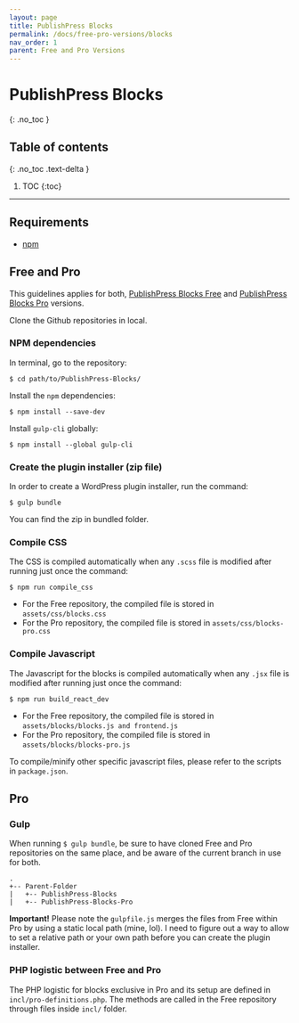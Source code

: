 ```yaml
---
layout: page
title: PublishPress Blocks
permalink: /docs/free-pro-versions/blocks
nav_order: 1
parent: Free and Pro Versions
---
```


# PublishPress Blocks
{: .no_toc }

## Table of contents
{: .no_toc .text-delta }

1. TOC
{:toc}

---
## Requirements

* [npm](https://www.npmjs.com/)

## Free and Pro

This guidelines applies for both, [PublishPress Blocks Free](https://github.com/publishpress/PublishPress-Blocks/) and [PublishPress Blocks Pro](https://github.com/publishpress/PublishPress-Blocks-Pro/) versions.

Clone the Github repositories in local.

### NPM dependencies

In terminal, go to the repository:

```
$ cd path/to/PublishPress-Blocks/
```

Install the `npm` dependencies:

```
$ npm install --save-dev
```

Install `gulp-cli` globally:

```
$ npm install --global gulp-cli
```

### Create the plugin installer (zip file)

In order to create a WordPress plugin installer, run the command:

```
$ gulp bundle
```

You can find the zip in bundled folder.

### Compile CSS

The CSS is compiled automatically when any `.scss` file is modified after running just once the command:

```
$ npm run compile_css
```

* For the Free repository, the compiled file is stored in `assets/css/blocks.css`
* For the Pro repository, the compiled file is stored in `assets/css/blocks-pro.css`

### Compile Javascript

The Javascript for the blocks is compiled automatically when any `.jsx` file is modified after running just once the command:

```
$ npm run build_react_dev
```

* For the Free repository, the compiled file is stored in `assets/blocks/blocks.js and frontend.js`
* For the Pro repository, the compiled file is stored in `assets/blocks/blocks-pro.js`

To compile/minify other specific javascript files, please refer to the scripts in `package.json`.

## Pro

### Gulp

When running `$ gulp bundle`, be sure to have cloned Free and Pro repositories on the same place, and be aware of the current branch in use for both.

```
.
+-- Parent-Folder
|   +-- PublishPress-Blocks
|   +-- PublishPress-Blocks-Pro
```

**Important!** Please note the `gulpfile.js` merges the files from Free within Pro by using a static local path (mine, lol). I need to figure out a way to allow to set a relative path or your own path before you can create the plugin installer.

### PHP logistic between Free and Pro

The PHP logistic for blocks exclusive in Pro and its setup are defined in `incl/pro-definitions.php`. The methods are called in the Free repository through files inside `incl/` folder.
